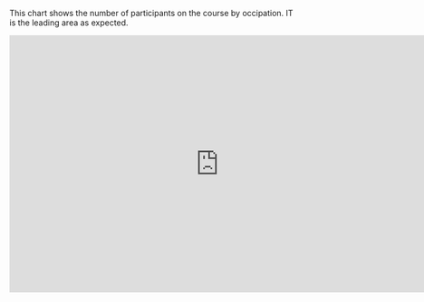 This chart shows the number of participants on the course by occipation. IT is the leading area as expected.
<iframe width="736.5" height="455.4024999999999" seamless frameborder="0" scrolling="no" src="https://docs.google.com/spreadsheets/d/1cRMsHnt0GBTxxHlAhzsOtqYRmA5vsn9oQ7L7dPgxNGg/pubchart?oid=2075636082&amp;format=interactive"></iframe>


